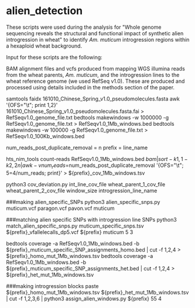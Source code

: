 # alien_detection

These scripts were used during the analysis for "Whole genome sequencing reveals the structural and functional impact of synthetic alien introgression in wheat" to identify _Am. muticum_ introgression regions within a hexaploid wheat background.

Input for these scripts are the following:

BAM alignment files and vcfs produced from mapping WGS illumina reads from the wheat parents, _Am. muticum_, and the introgression lines to the wheat reference genome (we used RefSeq v1.0). These are produced and processed using details included in the methods section of the paper.

samtools faidx 161010_Chinese_Spring_v1.0_pseudomolecules.fasta
awk '{OFS="\t"; print $1,$2}' 161010_Chinese_Spring_v1.0_pseudomolecules.fasta.fai > RefSeqv1.0_genome_file.txt
bedtools makewindows -w 1000000 -g RefSeqv1.0_genome_file.txt > RefSeqv1.0_1Mb_windows.bed
bedtools makewindows -w 100000 -g RefSeqv1.0_genome_file.txt > RefSeqv1.0_100Kb_windows.bed

num_reads_post_duplicate_removal = n
prefix = line_name

hts_nim_tools count-reads RefSeqv1.0_1Mb_windows.bed $bam | sort -k1,1 -k2,2n | awk -v num_reads=$num_reads_post_duplicate_removal '{OFS="\t"; $5=$4/num_reads; print}' > ${prefix}_cov_1Mb_windows.tsv

python3 cov_deviation.py int_line_cov_file wheat_parent_1_cov_file wheat_parent_2_cov_file window_size introgression_line_name


###making alien_specific_SNPs
python3 alien_specific_snps.py muticum.vcf paragon.vcf pavon.vcf muticum


###matching alien specific SNPs with introgression line SNPs
python3 match_alien_specific_snps.py muticum_specific_snps.tsv ${prefix}_vfallelecalls_dp5.vcf ${prefix} muticum 5 3

bedtools coverage -a RefSeqv1.0_1Mb_windows.bed -b ${prefix}_muticum_specific_SNP_assignments_homo.bed | cut -f 1,2,4 > ${prefix}_homo_mut_1Mb_windows.tsv
bedtools coverage -a RefSeqv1.0_1Mb_windows.bed -b ${prefix}_muticum_specific_SNP_assignments_het.bed | cut -f 1,2,4 > ${prefix}_het_mut_1Mb_windows.tsv

###making introgression blocks
paste ${prefix}_homo_mut_1Mb_windows.tsv ${prefix}_het_mut_1Mb_windows.tsv | cut -f 1,2,3,6 | python3 assign_alien_windows.py ${prefix} 55 4





